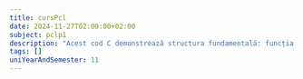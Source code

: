 ```yaml
---
title: cursPcl
date: 2024-11-27T02:00:00+02:00
subject: pclp1
description: "Acest cod C demonstrează structura fundamentală: funcția `main` ca punct de intrare, includerea bibliotecilor standard (`stdio.h`) și `printf` pentru afișare text. `return 0` indică execuție reușită."
tags: []
uniYearAndSemester: 11
---
```


